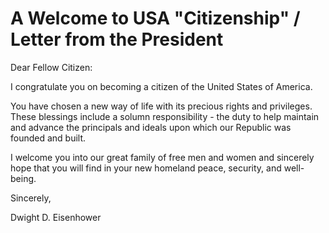 # A Welcome to USA "Citizenship" / Letter from the President #

Dear Fellow Citizen:

I congratulate you on becoming a citizen
of the United States of America.

You have chosen a new way of life with its
precious rights and privileges.  These
blessings include a solumn responsibility -
the duty to help maintain and advance the
principals and ideals upon which our
Republic was founded and built.

I welcome you into our great family of free
men and women and sincerely hope that you
will find in your new homeland peace,
security, and well-being.

Sincerely,

Dwight D. Eisenhower
